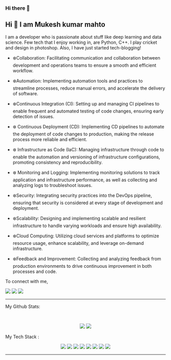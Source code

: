 ### Hi there 👋

<!--
**mkmahto2/mkmahto2** is a ✨ _special_ ✨ repository because its `README.md` (this file) appears on your GitHub profile.

Here are some ideas to get you started:

-->
## Hi 👋 I am Mukesh kumar mahto

I am a developer who is passionate about stuff like deep learning and data science. Few tech that I enjoy working in, are Python, C++. I play cricket and design in photoshop. Also, I have just started tech-blogging! 


- ❄️Collaboration: Facilitating communication and collaboration between development and operations teams to ensure a smooth and efficient workflow.

-  ❄️Automation: Implementing automation tools and practices to streamline processes, reduce manual errors, and accelerate the delivery of software.

-  ❄️Continuous Integration (CI): Setting up and managing CI pipelines to enable frequent and automated testing of code changes, ensuring early detection of issues.

- ❄️ Continuous Deployment (CD): Implementing CD pipelines to automate the deployment of code changes to production, making the release process more reliable and efficient.

- ❄️ Infrastructure as Code (IaC): Managing infrastructure through code to enable the automation and versioning of infrastructure configurations, promoting consistency and reproducibility.

- ❄️ Monitoring and Logging: Implementing monitoring solutions to track application and infrastructure performance, as well as collecting and analyzing logs to troubleshoot issues.

-  ❄️Security: Integrating security practices into the DevOps pipeline, ensuring that security is considered at every stage of development and deployment.

-  ❄️Scalability: Designing and implementing scalable and resilient infrastructure to handle varying workloads and ensure high availability.

- ❄️Cloud Computing: Utilizing cloud services and platforms to optimize resource usage, enhance scalability, and leverage on-demand infrastructure.

-  ❄️Feedback and Improvement: Collecting and analyzing feedback from production environments to drive continuous improvement in both processes and code.


To connect with me,

<p align = "center">



[<img src="https://img.shields.io/badge/linkedin-%230077B5.svg?&style=for-the-badge&logo=linkedin&logoColor=white" />](https://www.linkedin.com/in/mkmahto7/)
[<img src = "https://img.shields.io/badge/instagram-%23E4405F.svg?&style=for-the-badge&logo=instagram&logoColor=white">](https://www.instagram.com/mukeshaims.7755/?hl=hi/)
 ![](https://img.shields.io/github/followers/mkmahto2?style=for-the-badge&logo=appveyor)

</p>

---
My Github Stats: 

<br>

<p align = "center">
  <img src = "https://github-readme-stats.vercel.app/api?username=mkmahto2&show_icons=true&theme=radical&line_height=27">
  <img src = "https://github-readme-stats.vercel.app/api/top-langs/?username=mkmahto2&hide=css,html&theme=tokyonight">
</p>

My Tech Stack :<p align = "center">
  <img src="https://img.shields.io/badge/python%20-%2314354C.svg?&style=for-the-badge&logo=python&logoColor=white"/> 
  <img src="https://img.shields.io/badge/c%20-%2300599C.svg?&style=for-the-badge&logo=c&logoColor=white"/> 
  <img src="https://img.shields.io/badge/c++%20-%2300599C.svg?&style=for-the-badge&logo=c%2B%2B&ogoColor=white"/> 
  <img src="https://img.shields.io/badge/markdown-%23000000.svg?&style=for-the-badge&logo=markdown&logoColor=white"/> 
  <img src="https://img.shields.io/badge/flask%20-%23000.svg?&style=for-the-badge&logo=flask&logoColor=white"/> 
  <img src="https://img.shields.io/badge/git%20-%23F05033.svg?&style=for-the-badge&logo=git&logoColor=white"/> 
  <img src="https://img.shields.io/badge/AWS%20-%23FF9900.svg?&style=for-the-badge&logo=amazon-aws&logoColor=white"/> 
  <img src="https://img.shields.io/badge/heroku%20-%23430098.svg?&style=for-the-badge&logo=heroku&logoColor=white"/> 
</p>

---
